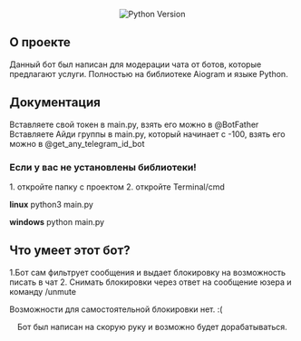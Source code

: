 
<p align="center">
   <img src="https://img.shields.io/badge/Python-v3.10-blue" alt="Python Version">
</p>

## О проекте

Данный бот был написан для модерации чата от ботов, которые предлагают услуги. Полностью на библиотеке Aiogram и языке Python.

## Документация

Вставляете свой токен в main.py, взять его можно в @BotFather 
Вставляете Айди группы в main.py, который начинает с -100, взять его можно в @get_any_telegram_id_bot
<h3> Если у вас не установлены библиотеки!</h3>
1. откройте папку с проектом
2. откройте Terminal/cmd


<b>linux</b> python3 main.py

<b>windows</b> python main.py



## Что умеет этот бот?

1.Бот сам фильтрует сообщения и выдает блокировку на возможность писать в чат
2. Снимать блокировки через ответ на сообщение юзера и команду /unmute

Возможности для самостоятельной блокировки нет. :(

<p align='center'>Бот был написан на скорую руку и возможно будет дорабатываться.</p>
